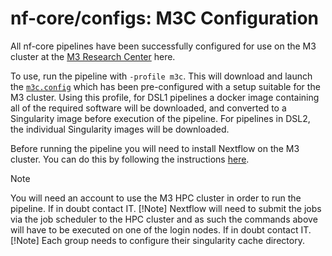 # nf-core/configs: M3C Configuration

All nf-core pipelines have been successfully configured for use on the M3 cluster at the [M3 Research Center](https://www.medizin.uni-tuebingen.de/de/das-klinikum/einrichtungen/zentren/m3) here.

To use, run the pipeline with `-profile m3c`. This will download and launch the [`m3c.config`](../conf/m3c.config) which has been pre-configured with a setup suitable for the M3 cluster. Using this profile, for DSL1 pipelines a docker image containing all of the required software will be downloaded, and converted to a Singularity image before execution of the pipeline. For pipelines in DSL2, the individual Singularity images will be downloaded.

Before running the pipeline you will need to install Nextflow on the M3 cluster. You can do this by following the instructions [here](https://www.nextflow.io/).

> [!Note]
> You will need an account to use the M3 HPC cluster in order to run the pipeline. If in doubt contact IT.
> [!Note]
> Nextflow will need to submit the jobs via the job scheduler to the HPC cluster and as such the commands above will have to be executed on one of the login nodes. If in doubt contact IT.
> [!Note]
> Each group needs to configure their singularity cache directory. 
